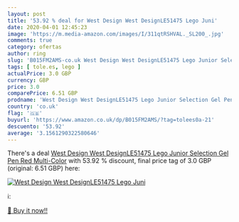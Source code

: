 ```yaml
---
layout: post
title: '53.92 % deal for West Design West DesignLE51475 Lego Juni'
date: 2020-04-01 12:45:23
image: 'https://m.media-amazon.com/images/I/311qtRSHVAL._SL200_.jpg'
comments: true
category: ofertas
author: ring
slug: 'B015FM2AMS-co.uk West Design West DesignLE51475 Lego Junior Selection...'
tags: [ tole.es, lego ]
actualPrice: 3.0 GBP
currency: GBP
price: 3.0
comparePrice: 6.51 GBP
prodname: 'West Design West DesignLE51475 Lego Junior Selection Gel Pen  Red  Multi-Color'
country: 'co.uk'
flag: '🇬🇧'
buyurl: 'https://www.amazon.co.uk/dp/B015FM2AMS/?tag=tolees0a-21'
descuento: '53.92'
average: '3.1561290322580646'
---
```


There's a deal [West Design West DesignLE51475 Lego Junior Selection Gel Pen  Red  Multi-Color](https://www.amazon.co.uk/dp/B015FM2AMS/?tag=tolees0a-21)  with  53.92 % discount, final price tag of  3.0 GBP (original: 6.51 GBP) here:

[![West Design West DesignLE51475 Lego Juni](https://m.media-amazon.com/images/I/311qtRSHVAL._SL200_.jpg)](https://www.amazon.co.uk/dp/B015FM2AMS/?tag=tolees0a-21)

ℹ️:


[🛒 Buy it now!!](https://www.amazon.co.uk/dp/B015FM2AMS/?tag=tolees0a-21)
